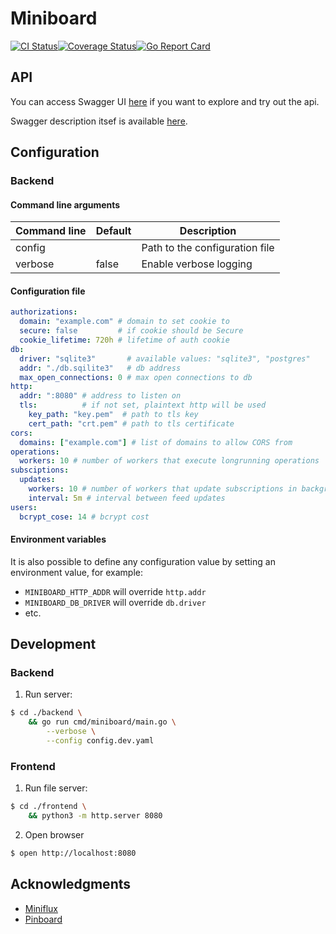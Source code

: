 # Miniboard 

[![CI Status](https://github.com/ngalaiko/miniboard/workflows/CI/badge.svg)](https://github.com/ngalaiko/miniboard/actions)[![Coverage Status](https://coveralls.io/repos/github/ngalaiko/miniboard/badge.svg?branch=master)](https://coveralls.io/github/ngalaiko/miniboard?branch=master)[![Go Report Card](https://goreportcard.com/badge/github.com/ngalaiko/miniboard)](https://goreportcard.com/report/github.com/ngalaiko/miniboard)

## API

You can access Swagger UI [here](https://docs.miniboard.app/) if you want to explore and try out the api.

Swagger description itsef is available [here](https://docs.miniboard.app/api.swagger.yaml).

## Configuration

### Backend

#### Command line arguments

| Command line            | Default                  | Description                    |
| ----------------------- | ------------------------ | ------------------------------ |
| config                  |                          | Path to the configuration file |
| verbose                 | false                    | Enable verbose logging         |

#### Configuration file

```yaml
authorizations:
  domain: "example.com" # domain to set cookie to
  secure: false         # if cookie should be Secure
  cookie_lifetime: 720h # lifetime of auth cookie
db:
  driver: "sqlite3"       # available values: "sqlite3", "postgres"
  addr: "./db.sqilite3"   # db address
  max_open_connections: 0 # max open connections to db
http:
  addr: ":8080" # address to listen on
  tls:          # if not set, plaintext http will be used
    key_path: "key.pem"  # path to tls key
    cert_path: "crt.pem" # path to tls certificate
cors:
  domains: ["example.com"] # list of domains to allow CORS from
operations:
  workers: 10 # number of workers that execute longrunning operations
subsciptions:
  updates:
    workers: 10 # number of workers that update subscriptions in background
    interval: 5m # interval between feed updates
users:
  bcrypt_cose: 14 # bcrypt cost
```

#### Environment variables

It is also possible to define any configuration value by setting an environment value, for example:

* `MINIBOARD_HTTP_ADDR` will override `http.addr`
* `MINIBOARD_DB_DRIVER` will override `db.driver`
* etc.

## Development

### Backend

1. Run server:

```bash
$ cd ./backend \
    && go run cmd/miniboard/main.go \
        --verbose \
        --config config.dev.yaml
```

### Frontend

1. Run file server:

```bash
$ cd ./frontend \
    && python3 -m http.server 8080
```

2. Open browser

```bash
$ open http://localhost:8080
```

## Acknowledgments 

* [Miniflux](https://miniflux.app)
* [Pinboard](https://pinboard.in)

